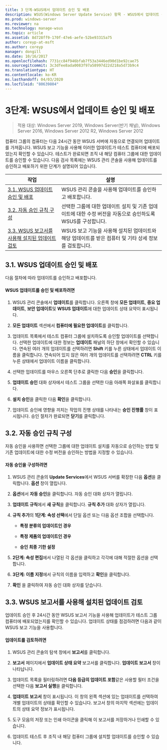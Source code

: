 ```yaml
---
title: 3 단계-WSUS에서 업데이트 승인 및 배포
description: WSUS(Windows Server Update Service) 항목 - WSUS에서 업데이트 승인 및 배포는 WSUS 배포를 위한 4단계 프로세스 중 3단계입니다.
ms.prod: windows-server
ms.reviewer: na
ms.technology: manage-wsus
ms.topic: article
ms.assetid: 8d728ff9-170f-47e6-aefe-52be93315a75
author: coreyp-at-msft
ms.author: coreyp
manager: dongill
ms.date: 10/16/2017
ms.openlocfilehash: 7731cc84f946bfab7f53a3446ed90d1be92cae75
ms.sourcegitcommit: 3c3dfee8ada0083f97a58997d22d218a5d73b9c4
ms.translationtype: HT
ms.contentlocale: ko-KR
ms.lasthandoff: 04/03/2020
ms.locfileid: "80639804"
---
```

# <a name="step-3-approve-and-deploy-updates-in-wsus"></a>3단계: WSUS에서 업데이트 승인 및 배포

>적용 대상: Windows Server 2019, Windows Server(반기 채널), Windows Server 2016, Windows Server 2012 R2, Windows Server 2012

컴퓨터 그룹의 컴퓨터는 다음 24시간 동안 WSUS 서버에 자동으로 연결되어 업데이트를 가져옵니다. WSUS 보고 기능을 사용해 이러한 업데이트가 테스트 컴퓨터에 배포되었는지 확인할 수 있습니다. 테스트가 완료되면 조직 내 해당 컴퓨터 그룹에 대한 업데이트를 승인할 수 있습니다. 다음 검사 목록에는 WSUS 관리 콘솔을 사용해 업데이트를 승인하고 배포하기 위한 단계가 설명되어 있습니다.

|작업|설명|
|----|--------|
|[3.1. WSUS 업데이트 승인 및 배포](3-approve-and-deploy-updates-in-wsus.md#BKM_3.1.)|WSUS 관리 콘솔을 사용해 업데이트를 승인하고 배포합니다.|
|[3.2. 자동 승인 규칙 구성](3-approve-and-deploy-updates-in-wsus.md#BKM_3.2.a.)|선택한 그룹에 대한 업데이트 설치 및 기존 업데이트에 대한 수정 버전을 자동으로 승인하도록 WSUS를 구성합니다.|
|[3.3. WSUS 보고서를 사용해 설치된 업데이트 검토](3-approve-and-deploy-updates-in-wsus.md#BKM_3.3.)|WSUS 보고 기능을 사용해 설치된 업데이트와 해당 업데이트를 받은 컴퓨터 및 기타 상세 정보를 검토합니다.|

## <a name="31-approve-and-deploy-wsus-updates"></a><a name="BKM_3.1."></a>3.1. WSUS 업데이트 승인 및 배포
다음 절차에 따라 업데이트를 승인하고 배포합니다.

#### <a name="to-approve-and-deploy-wsus-updates"></a>WSUS 업데이트를 승인 및 배포하려면

1.  WSUS 관리 콘솔에서 **업데이트**를 클릭합니다. 오른쪽 창에 **모든 업데이트**, **중요 업데이트**, **보안 업데이트**및 **WSUS 업데이트**에 대한 업데이트 상태 요약이 표시됩니다.

2.  **모든 업데이트** 섹션에서 **컴퓨터에 필요한 업데이트**를 클릭합니다.

3.  업데이트 목록에서 테스트 컴퓨터 그룹에 설치하도록 승인할 업데이트를 선택합니다. 선택한 업데이트에 대한 정보는 **업데이트** 패널의 하단 창에서 확인할 수 있습니다. 연속된 여러 개의 업데이트를 선택하려면 **Shift** 키를 누른 상태에서 업데이트 이름을 클릭합니다. 연속되어 있지 않은 여러 개의 업데이트를 선택하려면 **CTRL** 키를 누른 상태에서 업데이트 이름을 클릭합니다.

4.  선택한 업데이트를 마우스 오른쪽 단추로 클릭한 다음 **승인**을 클릭합니다.

5.  **업데이트 승인** 대화 상자에서 테스트 그룹을 선택한 다음 아래쪽 화살표를 클릭합니다.

6.  **설치 승인**을 클릭한 다음 **확인**을 클릭합니다.

7.  업데이트 승인에 영향을 끼치는 작업의 진행 상태를 나타내는 **승인 진행률** 창이 표시됩니다. 승인 절차가 완료되면 **닫기**를 클릭합니다.

## <a name="32-configure-auto-approval-rules"></a><a name="BKM_3.2.a."></a>3.2. 자동 승인 규칙 구성
자동 승인을 사용하면 선택한 그룹에 대한 업데이트 설치를 자동으로 승인하는 방법 및 기존 업데이트에 대한 수정 버전을 승인하는 방법을 지정할 수 있습니다.

#### <a name="to-configure-automatic-approvals"></a>자동 승인을 구성하려면

1.  WSUS 관리 콘솔의 **Update Services**에서 WSUS 서버를 확장한 다음 **옵션**을 클릭합니다. **옵션** 창이 열립니다.

2.  **옵션**에서 **자동 승인**을 클릭합니다. 자동 승인 대화 상자가 열립니다.

3.  **업데이트 규칙**에서 **새 규칙**을 클릭합니다. **규칙 추가** 대화 상자가 열립니다.

4.  **규칙 추가**의 **1단계: 속성 선택**에서 단일 옵션 또는 다음 옵션 조합을 선택합니다.

    -   **특정 분류의 업데이트인 경우**

    -   **특정 제품의 업데이트인 경우**

    -   **승인 최종 기한 설정**

5.  **2단계: 속성 편집**에서 나열된 각 옵션을 클릭하고 각각에 대해 적절한 옵션을 선택합니다.

6.  **3단계: 이름 지정**에서 규칙의 이름을 입력하고 **확인**을 클릭합니다.

7.  **확인** 을 클릭하여 자동 승인 대화 상자를 닫습니다.

## <a name="33-review-installed-updates-with-wsus-reports"></a><a name="BKM_3.3."></a>3.3. WSUS 보고서를 사용해 설치된 업데이트 검토
업데이트 승인 후 24시간 동안 WSUS 보고서 기능을 사용해 업데이트가 테스트 그룹 컴퓨터에 배포되었는지를 확인할 수 있습니다. 업데이트 상태를 점검하려면 다음과 같이 WSUS 보고 기능을 사용합니다.

#### <a name="to-review-updates"></a>업데이트를 검토하려면

1.  WSUS 관리 콘솔의 탐색 창에서 **보고서**를 클릭합니다.

2.  **보고서** 페이지에서 **업데이트 상태 요약** 보고서를 클릭합니다. **업데이트 보고서** 창이 나타납니다.

3.  업데이트 목록을 필터링하려면 **다음 등급의 업데이트 포함**같은 사용할 필터 조건을 선택한 다음 **보고서 실행**을 클릭합니다.

4.  **업데이트 보고서** 창이 표시됩니다. 이 창의 왼쪽 섹션에 있는 업데이트를 선택하여 개별 업데이트의 상태를 확인할 수 있습니다. 보고서 창의 마지막 섹션에는 업데이트의 상태 요약 정보가 표시됩니다.

5.  도구 모음의 저장 또는 인쇄 아이콘을 클릭해 이 보고서를 저장하거나 인쇄할 수 있습니다.

6.  업데이트 테스트 후 조직 내 해당 컴퓨터 그룹에 설치할 업데이트를 승인할 수 있습니다.
